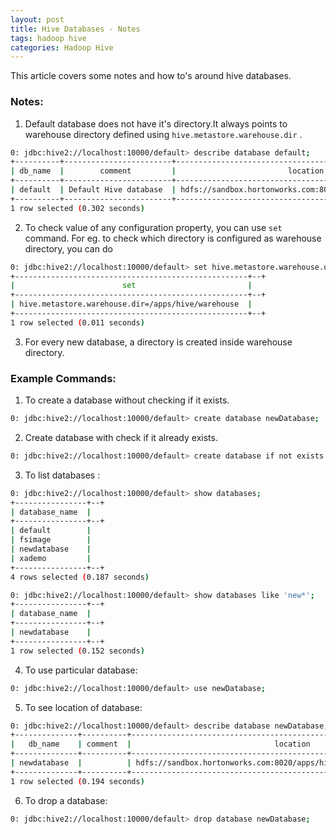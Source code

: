 ```yaml
---
layout: post
title: Hive Databases - Notes
tags: hadoop hive
categories: Hadoop Hive
---
```

<div class="toc"></div>

This article covers some notes and how to's around hive databases.

### Notes:
1) Default database does not have it's directory.It always points to warehouse directory defined using `hive.metastore.warehouse.dir` .

```bash
0: jdbc:hive2://localhost:10000/default> describe database default;
+----------+------------------------+----------------------------------------------------------+-------------+-------------+-------------+--+
| db_name  |        comment         |                         location                         | owner_name  | owner_type  | parameters  |
+----------+------------------------+----------------------------------------------------------+-------------+-------------+-------------+--+
| default  | Default Hive database  | hdfs://sandbox.hortonworks.com:8020/apps/hive/warehouse  | public      | ROLE        |             |
+----------+------------------------+----------------------------------------------------------+-------------+-------------+-------------+--+
1 row selected (0.302 seconds)
```

2) To check value of any configuration property, you can use `set` command. For eg. to check which directory is configured as warehouse directory, you can do

```bash
0: jdbc:hive2://localhost:10000/default> set hive.metastore.warehouse.dir;
+----------------------------------------------------+--+
|                        set                         |
+----------------------------------------------------+--+
| hive.metastore.warehouse.dir=/apps/hive/warehouse  |
+----------------------------------------------------+--+
1 row selected (0.011 seconds)
```

3) For every new database, a directory is created inside warehouse directory.

### Example Commands:

1) To create a database without checking if it exists.

```bash
0: jdbc:hive2://localhost:10000/default> create database newDatabase;
```

2) Create database with check if it already exists.

```bash
0: jdbc:hive2://localhost:10000/default> create database if not exists newDatabase;
```

3) To list databases :

```bash
0: jdbc:hive2://localhost:10000/default> show databases;
+----------------+--+
| database_name  |
+----------------+--+
| default        |
| fsimage        |
| newdatabase    |
| xademo         |
+----------------+--+
4 rows selected (0.187 seconds)
```

```bash
0: jdbc:hive2://localhost:10000/default> show databases like 'new*';
+----------------+--+
| database_name  |
+----------------+--+
| newdatabase    |
+----------------+--+
1 row selected (0.152 seconds)
```

4) To use particular database:

```bash
0: jdbc:hive2://localhost:10000/default> use newDatabase;
```

5) To see location of database:

```bash
0: jdbc:hive2://localhost:10000/default> describe database newDatabase;
+--------------+----------+-------------------------------------------------------------------------+-------------+-------------+-------------+--+
|   db_name    | comment  |                                location                                 | owner_name  | owner_type  | parameters  |
+--------------+----------+-------------------------------------------------------------------------+-------------+-------------+-------------+--+
| newdatabase  |          | hdfs://sandbox.hortonworks.com:8020/apps/hive/warehouse/newdatabase.db  | anonymous   | USER        |             |
+--------------+----------+-------------------------------------------------------------------------+-------------+-------------+-------------+--+
1 row selected (0.194 seconds)
```

6) To drop a database:

```bash
0: jdbc:hive2://localhost:10000/default> drop database newDatabase;
```
